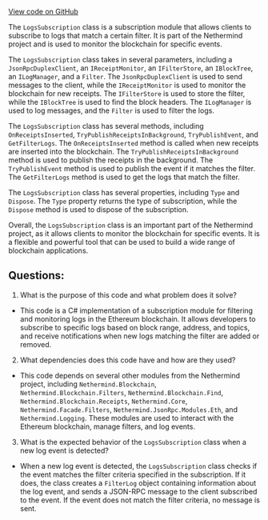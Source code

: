[View code on GitHub](https://github.com/NethermindEth/nethermind/src/Nethermind/Nethermind.JsonRpc/Modules/Subscribe/LogsSubscription.cs)

The `LogsSubscription` class is a subscription module that allows clients to subscribe to logs that match a certain filter. It is part of the Nethermind project and is used to monitor the blockchain for specific events.

The `LogsSubscription` class takes in several parameters, including a `JsonRpcDuplexClient`, an `IReceiptMonitor`, an `IFilterStore`, an `IBlockTree`, an `ILogManager`, and a `Filter`. The `JsonRpcDuplexClient` is used to send messages to the client, while the `IReceiptMonitor` is used to monitor the blockchain for new receipts. The `IFilterStore` is used to store the filter, while the `IBlockTree` is used to find the block headers. The `ILogManager` is used to log messages, and the `Filter` is used to filter the logs.

The `LogsSubscription` class has several methods, including `OnReceiptsInserted`, `TryPublishReceiptsInBackground`, `TryPublishEvent`, and `GetFilterLogs`. The `OnReceiptsInserted` method is called when new receipts are inserted into the blockchain. The `TryPublishReceiptsInBackground` method is used to publish the receipts in the background. The `TryPublishEvent` method is used to publish the event if it matches the filter. The `GetFilterLogs` method is used to get the logs that match the filter.

The `LogsSubscription` class has several properties, including `Type` and `Dispose`. The `Type` property returns the type of subscription, while the `Dispose` method is used to dispose of the subscription.

Overall, the `LogsSubscription` class is an important part of the Nethermind project, as it allows clients to monitor the blockchain for specific events. It is a flexible and powerful tool that can be used to build a wide range of blockchain applications.
## Questions: 
 1. What is the purpose of this code and what problem does it solve?
- This code is a C# implementation of a subscription module for filtering and monitoring logs in the Ethereum blockchain. It allows developers to subscribe to specific logs based on block range, address, and topics, and receive notifications when new logs matching the filter are added or removed.

2. What dependencies does this code have and how are they used?
- This code depends on several other modules from the Nethermind project, including `Nethermind.Blockchain`, `Nethermind.Blockchain.Filters`, `Nethermind.Blockchain.Find`, `Nethermind.Blockchain.Receipts`, `Nethermind.Core`, `Nethermind.Facade.Filters`, `Nethermind.JsonRpc.Modules.Eth`, and `Nethermind.Logging`. These modules are used to interact with the Ethereum blockchain, manage filters, and log events.

3. What is the expected behavior of the `LogsSubscription` class when a new log event is detected?
- When a new log event is detected, the `LogsSubscription` class checks if the event matches the filter criteria specified in the subscription. If it does, the class creates a `FilterLog` object containing information about the log event, and sends a JSON-RPC message to the client subscribed to the event. If the event does not match the filter criteria, no message is sent.
